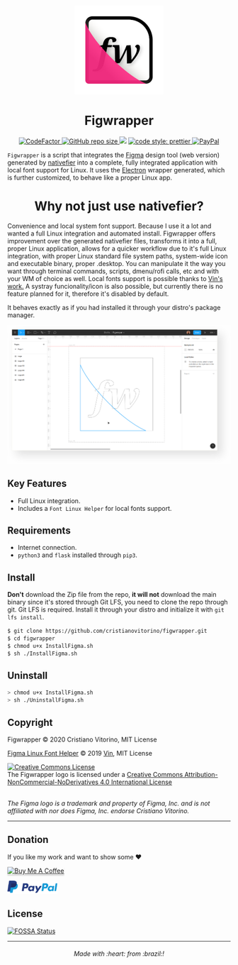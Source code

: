 <p align="center">
    <img src="https://raw.githubusercontent.com/cristianovitorino/figwrapper/master/Images/icon.png"
    alt="icon"/>
</p>

<h1 align="center">
    Figwrapper
</h1>

<p align="center">
  <a href="https://www.codefactor.io/repository/github/cristianovitorino/figwrapper">
    <img src="https://www.codefactor.io/repository/github/cristianovitorino/figwrapper/badge" alt="CodeFactor">
  </a>
  <a href="https://www.codefactor.io/repository/github/cristianovitorino/figwrapper">
    <img alt="GitHub repo size" src="https://img.shields.io/github/repo-size/cristianovitorino/figwrapper">
  </a>
<a href="https://app.fossa.io/projects/git%2Bgithub.com%2Fcristianovitorino%2Ffigwrapper?ref=badge_shield" alt="FOSSA Status"><img src="https://app.fossa.io/api/projects/git%2Bgithub.com%2Fcristianovitorino%2Ffigwrapper.svg?type=shield"/></a>
  <a href="https://github.com/prettier/prettier">
    <img alt="code style: prettier" src="https://img.shields.io/badge/code_style-prettier-ff69b4.svg?style=flat-square">
  </a>
  <a href="https://www.paypal.com/cgi-bin/webscr?cmd=_s-xclick&hosted_button_id=Y79WNXRNJCHB4&source=url">
    <img alt="PayPal" src="https://img.shields.io/badge/PayPal-Donate-brightgreen?style=flat-square">
  </a>
</p>

`Figwrapper` is a script that integrates the [Figma](https://www.figma.com/) design tool (web version) generated by [nativefier](https://github.com/jiahaog/nativefier) into a complete, fully integrated application with local font support for Linux. It uses the [Electron](https://github.com/electron/electron) wrapper generated, which is further customized, to behave like a proper Linux app.

<h1 align="center">
    Why not just use nativefier?
</h1>

Convenience and local system font support. Because I use it a lot and wanted a full Linux integration and automated install. Figwrapper offers improvement over the generated nativefier files, transforms it into a full, proper Linux application, allows for a quicker workflow due to it's full Linux integration, with proper Linux standard file system paths, system-wide icon and executable binary, proper .desktop. You can manipulate it the way you want through terminal commands, scripts, dmenu/rofi calls, etc and with your WM of choice as well. Local fonts support is possible thanks to [Vin's work.](https://github.com/tryvin/figma-linux-font-helper) A systray funcionality/icon is also possible, but currently there is no feature planned for it, therefore it's disabled by default.

It behaves exactly as if you had installed it through your distro's package manager.

<p align="center">
    <img src="https://raw.githubusercontent.com/cristianovitorino/figwrapper/master/Images/screenshot.png"
    alt="screenshot"/>
</p>

## Key Features
- Full Linux integration.
- Includes a `Font Linux Helper` for local fonts support.

## Requirements
- Internet connection.
- `python3` and `flask` installed through `pip3`.

## Install
**Don't** download the Zip file from the repo, **it will not** download the main binary since it's stored through Git LFS, you need to clone the repo through git. Git LFS is required. Install it through your distro and initialize it with `git lfs install`.

```bash
$ git clone https://github.com/cristianovitorino/figwrapper.git
$ cd figwrapper
$ chmod u+x InstallFigma.sh
$ sh ./InstallFigma.sh
```

## Uninstall

```bash
> chmod u+x InstallFigma.sh
> sh ./UninstallFigma.sh
```

## Copyright

Figwrapper © 2020 Cristiano Vitorino, MIT License

[Figma Linux Font Helper](https://github.com/tryvin/figma-linux-font-helper) © 2019 [Vin](https://github.com/tryvin), MIT License

<div>
<a rel="license" href="http://creativecommons.org/licenses/by-nc-nd/4.0/"><img alt="Creative Commons License" style="border-width:0" src="https://i.creativecommons.org/l/by-nc-nd/4.0/80x15.png" /></a><br />The Figwrapper logo is licensed under a <a rel="license" href="http://creativecommons.org/licenses/by-nc-nd/4.0/">Creative Commons Attribution-NonCommercial-NoDerivatives 4.0 International License</a>
</div>
<br>

*The Figma logo is a trademark and property of Figma, Inc. and is not affiliated with nor does Figma, Inc. endorse Cristiano Vitorino.*

---
## Donation
If you like my work and want to show some :heart:

<a href="https://www.buymeacoffee.com/cristianovitorino" target="_blank"><img src="https://www.buymeacoffee.com/assets/img/custom_images/orange_img.png" alt="Buy Me A Coffee" style="height: 41px !important;width: 174px !important;box-shadow: 0px 3px 2px 0px rgba(190, 190, 190, 0.5) !important;-webkit-box-shadow: 0px 3px 2px 0px rgba(190, 190, 190, 0.5) !important;" ></a>

[<img height="30" src="paypal-donate.png" alt="PayPal"/>](https://www.paypal.com/cgi-bin/webscr?cmd=_s-xclick&hosted_button_id=Y79WNXRNJCHB4&source=url)

## License
[![FOSSA Status](https://app.fossa.io/api/projects/git%2Bgithub.com%2Fcristianovitorino%2Ffigwrapper.svg?type=large)](https://app.fossa.io/projects/git%2Bgithub.com%2Fcristianovitorino%2Ffigwrapper?ref=badge_large)

---

<h6 align="center">
  Made with :heart: from :brazil:!
</h6>
